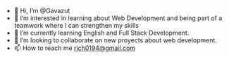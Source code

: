 - 👋 Hi, I’m @Gavazut
- 👀 I’m interested in learning about Web Development and being part of a teamwork where I can strengthen my skills
- 🌱 I’m currently learning English and Full Stack Development.
- 💞️ I’m looking to collaborate on new proyects about web development.
- 📫 How to reach me rich0194@gmail.com

<!---
Gavazut/Gavazut is a ✨ special ✨ repository because its `README.md` (this file) appears on your GitHub profile.
You can click the Preview link to take a look at your changes.
--->
